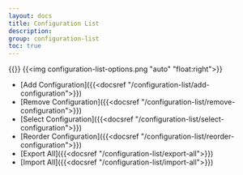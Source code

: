 ```yaml
---
layout: docs
title: Configuration List
description: 
group: configuration-list
toc: true
---
```


{{<img configuration-list.png>}}
{{<img configuration-list-options.png "auto" "float:right">}}

- [Add Configuration]({{<docsref "/configuration-list/add-configuration">}})
- [Remove Configuration]({{<docsref "/configuration-list/remove-configuration">}})
- [Select Configuration]({{<docsref "/configuration-list/select-configuration">}})
- [Reorder Configuration]({{<docsref "/configuration-list/reorder-configuration">}})
- [Export All]({{<docsref "/configuration-list/export-all">}})
- [Import All]({{<docsref "/configuration-list/import-all">}})